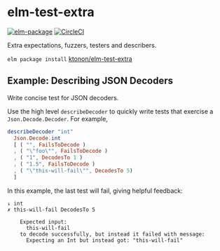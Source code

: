 elm-test-extra
==============

[![elm-package](https://img.shields.io/badge/elm-1.6.3-blue.svg)](http://package.elm-lang.org/packages/ktonon/elm-test-extra/latest)
[![CircleCI](https://img.shields.io/circleci/project/github/ktonon/elm-test-extra.svg)](https://circleci.com/gh/ktonon/elm-test-extra)

Extra expectations, fuzzers, testers and describers.

`elm package install` [ktonon/elm-test-extra][]

## Example: Describing JSON Decoders

Write concise test for JSON decoders.

Use the high level `describeDecoder` to quickly write tests that exercise a `Json.Decode.Decoder`. For example,

```elm
describeDecoder "int"
  Json.Decode.int
  [ ( "", FailsToDecode )
  , ( "\"foo\"", FailsToDecode )
  , ( "1", DecodesTo 1 )
  , ( "1.5", FailsToDecode )
  , ( "\"this-will-fail\"", DecodesTo 5)
  ]
```

In this example, the last test will fail, giving helpful feedback:

```
↓ int
✗ this-will-fail DecodesTo 5

    Expected input:
      this-will-fail
    to decode successfully, but instead it failed with message:
      Expecting an Int but instead got: "this-will-fail"
```

[ktonon/elm-test-extra]:http://package.elm-lang.org/packages/ktonon/elm-test-extra/latest
